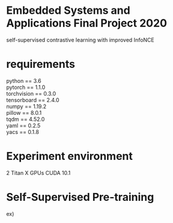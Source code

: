 # Embedded Systems and Applications Final Project 2020
self-supervised contrastive learning with improved InfoNCE
# requirements
python == 3.6<br>
pytorch == 1.1.0<br>
torchvision == 0.3.0<br>
tensorboard == 2.4.0<br>
numpy == 1.19.2<br>
pillow == 8.0.1<br>
tqdm == 4.52.0<br>
yaml == 0.2.5<br>
yacs == 0.1.8<br>
# Experiment environment 
2 Titan X GPUs
CUDA 10.1
# Self-Supervised Pre-training
ex)



